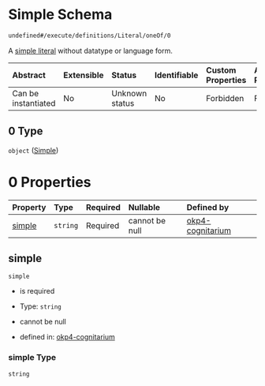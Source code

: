 # Simple Schema

```txt
undefined#/execute/definitions/Literal/oneOf/0
```

A [simple literal](https://www.w3.org/TR/rdf11-concepts/#dfn-simple-literal) without datatype or language form.

| Abstract            | Extensible | Status         | Identifiable | Custom Properties | Additional Properties | Access Restrictions | Defined In                                                                     |
| :------------------ | :--------- | :------------- | :----------- | :---------------- | :-------------------- | :------------------ | :----------------------------------------------------------------------------- |
| Can be instantiated | No         | Unknown status | No           | Forbidden         | Forbidden             | none                | [okp4-cognitarium.json\*](schema/okp4-cognitarium.json "open original schema") |

## 0 Type

`object` ([Simple](okp4-cognitarium-executemsg-definitions-literal-oneof-simple.md))

# 0 Properties

| Property          | Type     | Required | Nullable       | Defined by                                                                                                                                                               |
| :---------------- | :------- | :------- | :------------- | :----------------------------------------------------------------------------------------------------------------------------------------------------------------------- |
| [simple](#simple) | `string` | Required | cannot be null | [okp4-cognitarium](okp4-cognitarium-executemsg-definitions-literal-oneof-simple-properties-simple.md "undefined#/execute/definitions/Literal/oneOf/0/properties/simple") |

## simple



`simple`

*   is required

*   Type: `string`

*   cannot be null

*   defined in: [okp4-cognitarium](okp4-cognitarium-executemsg-definitions-literal-oneof-simple-properties-simple.md "undefined#/execute/definitions/Literal/oneOf/0/properties/simple")

### simple Type

`string`
